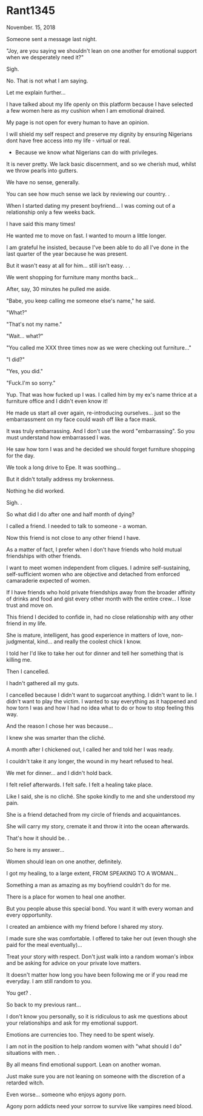 # Rant1345



November. 15,  2018

Someone sent a message last night.

"Joy, are you saying we shouldn't lean on one another for emotional support when we desperately need it?"

Sigh.

No. That is not what I am saying.

Let me explain further...

I have talked about my life openly on this platform because I have selected a few women here as my cushion when I am emotional drained.

My page is not open for every human to have an opinion.

I will shield my self respect and preserve my dignity by ensuring Nigerians dont have free access into my life - virtual or real.

- Because we know what Nigerians can do with privileges.

It is never pretty. We lack basic discernment, and so we cherish mud, whilst we throw pearls into gutters.

We have no sense, generally.

You can see how much sense we lack by reviewing our country.
.

When I started dating my present boyfriend... I was coming out of a relationship only a few weeks back. 

I have said this many times!

He wanted me to move on fast. I wanted to mourn a little longer.

I am grateful he insisted, because I've been able to do all I've done in the last quarter of the year because he was present.

But it wasn't easy at all for him... still isn't easy.
.
.

We went shopping for furniture many months back...

After, say, 30 minutes he pulled me aside.

"Babe, you keep calling me someone else's name," he said.

"What?"

"That's not my name."

"Wait... what?"

"You called me XXX three times now as we were checking out furniture..."

"I did?"

"Yes, you did."

"Fuck.I'm so sorry."

Yup. That was how fucked up I was. I called him by my ex's name thrice at a furniture office and I didn't even know it!

He made us start all over again, re-introducing ourselves... just so the embarrassment on my face could wash off like a face mask.

It was truly embarrassing. And I don't use the word "embarrassing". So you must understand how embarrassed I was.

He saw how torn I was and he decided we should forget furniture shopping for the day.

We took a long drive to Epe. It was soothing...

But it didn't totally address my brokenness.

Nothing he did worked.

Sigh.
.

So what did I do after one and half month of dying?

I called a friend. I needed to talk to someone - a woman.

Now this friend is not close to any other friend I have.

As a matter of fact, I prefer when I don't have friends who hold mutual friendships with other friends.

I want to meet women independent from cliques. I admire self-sustaining, self-sufficient women who are objective and detached from enforced camaraderie expected of women.

If I have friends who hold private friendships away from the broader affinity of drinks and food and gist every other month with the entire crew... I lose trust and move on.

This friend I decided to confide in, had no close relationship with any other friend in my life.

She is mature, intelligent, has good experience in matters of love, non-judgmental, kind... and really the coolest chick I know.

I told her I'd like to take her out for dinner and tell her something that is killing me.

Then I cancelled.

I hadn't gathered all my guts.

I cancelled because I didn't want to sugarcoat anything. I didn't want to lie. I didn't want to play the victim. I wanted to say everything as it happened and how torn I was and how I had no idea what to do or how to stop feeling this way. 

And the reason I chose her was because...

I knew she was smarter than the cliché. 

A month after I chickened out, I called her and told her I was ready.

I couldn't take it any longer, the wound in my heart refused to heal. 

We met for dinner... and I didn't hold back.

I felt relief afterwards. I felt safe. I felt a healing take place.

Like I said, she is no cliché. She spoke kindly to me and she understood my pain.

She is a friend detached from my circle of friends and acquaintances.

She will carry my story, cremate it and throw it into the ocean afterwards.

That's how it should be.
.

So here is my answer...

Women should lean on one another, definitely.

I got my healing, to a large extent, FROM SPEAKING TO A WOMAN...

Something a man as amazing as my boyfriend couldn't do for me.

There is a place for women to heal one another.

But you people abuse this special bond. You want it with every woman and every opportunity.

I created an ambience with my friend before I shared my story.

I made sure she was comfortable. I offered to take her out (even though she paid for the meal eventually)...

Treat your story with respect. Don't just walk into a random woman's inbox and be asking for advice on your private love matters.

It doesn't matter how long you have been following me or if you read me everyday. I am still random to you.

You get?
.

So back to my previous rant...

I don't know you personally, so it is ridiculous to ask me questions about your relationships and ask for my emotional support.

Emotions are currencies too. They need to be spent wisely.

I am not in the position to help random women with "what should I do" situations with men.
.

By all means find emotional support. Lean on another woman.

Just make sure you are not leaning on someone with the discretion of a retarded witch.

Even worse... someone who enjoys agony porn.

Agony porn addicts need your sorrow to survive like vampires need blood.